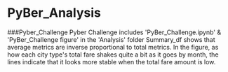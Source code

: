# PyBer_Analysis
###Pyber_Challenge
Pyber Challenge includes 'PyBer_Challenge.ipynb' & 'PyBer_Challenge figure' in the 'Analysis' folder
  Summary_df shows that average metrics are inverse proportional to total metrics.
  In the figure, as how each city type's total fare shakes quite a bit as it goes by month, the lines indicate that it looks more stable when the total fare amount is low. 

